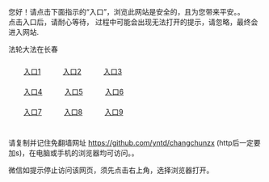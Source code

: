您好！请点击下面指示的“入口”，浏览此网站是安全的，且为您带来平安。。 <br/>
点击入口后，请耐心等待， 过程中可能会出现无法打开的提示，请忽略，最终会进入网站. </br>

法轮大法在长春<br/>
<div style="padding:10px"><a style="margin:20px" target="_blank" href="https://d3gm3n5hvt436u.cloudfront.net/2Qpsp?gvtlhjhv" id="ccLink1" rel="nofollow">入口1</a> <a target="_blank" style="margin:20px" href="https://d21oslx0i3mj5f.cloudfront.net/2Qpsp?tjiverz" id="ccLink2" rel="nofollow">入口2</a> <a style="margin:20px" target="_blank" href="https://d1usfu9nfpucw8.cloudfront.net/2Qpsp?kpgpi" id="ccLink3" rel="nofollow">入口3</a></div>

<div style="padding:10px" ><a style="margin:20px" target="_blank" href="https://d3gm3n5hvt436u.cloudfront.net/2Qpsp?gvtlhjhv" id="ccLink4" rel="nofollow">入口4</a> <a style="margin:20px" href="https://d21oslx0i3mj5f.cloudfront.net/2Qpsp?tjiverz" target="_blank" id="ccLink5" rel="nofollow">入口5</a> <a style="margin:20px" href="https://d1usfu9nfpucw8.cloudfront.net/2Qpsp?kpgpi" target="_blank" id="ccLink6" rel="nofollow">入口6</a></div>

<div style="padding:10px"><a style="margin:20px" target="_blank" href="https://d3gm3n5hvt436u.cloudfront.net/2Qpsp?gvtlhjhv" id="ccLink7" rel="nofollow">入口7</a> <a style="margin:20px" href="https://d21oslx0i3mj5f.cloudfront.net/2Qpsp?tjiverz" target="_blank" id="ccLink8" rel="nofollow">入口8</a> <a style="margin:20px" target="_blank" href="https://d1usfu9nfpucw8.cloudfront.net/2Qpsp?kpgpi" id="ccLink9" rel="nofollow">入口9</a></div>

<br/>



请复制并记住免翻墙网址 https://github.com/yntd/changchunzx (http后一定要加s)，在电脑或手机的浏览器均可访问。。<br/>

微信如提示停止访问该网页，须先点击右上角，选择浏览器打开。

